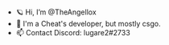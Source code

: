 - 🪐 Hi, I’m @TheAngellox
- 🤖 I'm a Cheat's developer, but mostly csgo.
- 📫 Contact Discord: lugare2#2733
